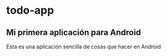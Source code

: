 # todo-app

## Mi primera aplicación para Android

Esta es una aplicación sencilla de cosas que hacer en Android